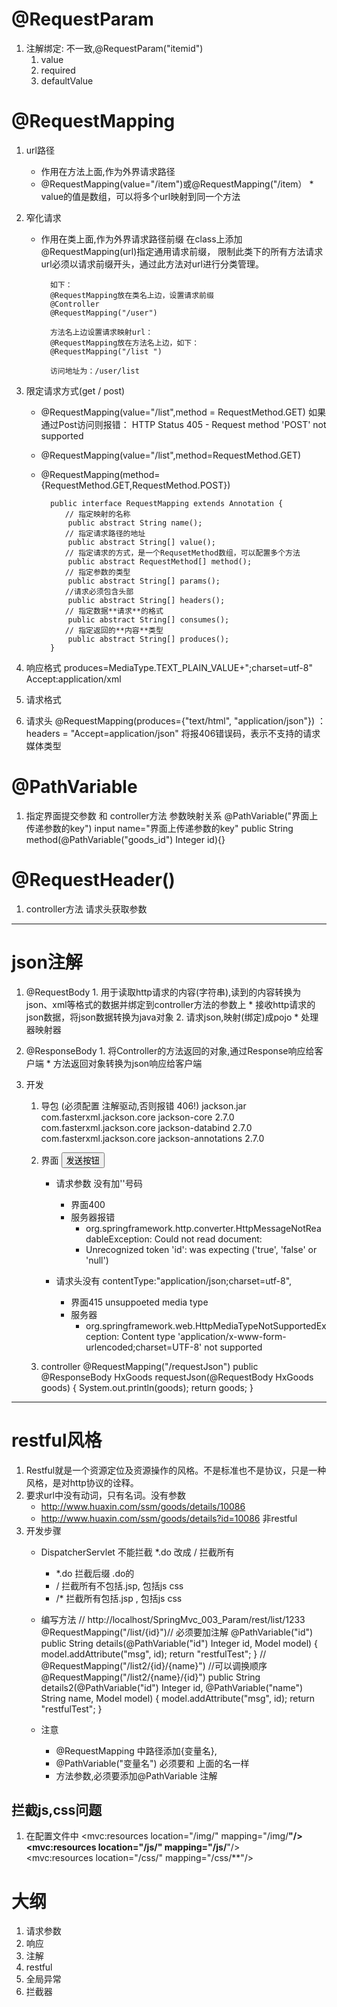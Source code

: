 # @RequestParam  #
1.  注解绑定: 不一致,@RequestParam("itemid") 	
	1. value
	2. required
	3. defaultValue

# @RequestMapping #
1. url路径
	* 作用在方法上面,作为外界请求路径
	* @RequestMapping(value="/item")或@RequestMapping("/item）
			* value的值是数组，可以将多个url映射到同一个方法
2. 窄化请求
	* 作用在类上面,作为外界请求路径前缀
			在class上添加@RequestMapping(url)指定通用请求前缀， 限制此类下的所有方法请求url必须以请求前缀开头，通过此方法对url进行分类管理。

			如下：
			@RequestMapping放在类名上边，设置请求前缀 
			@Controller
			@RequestMapping("/user")
			
			方法名上边设置请求映射url：
			@RequestMapping放在方法名上边，如下：
			@RequestMapping("/list ")
			
			访问地址为：/user/list

3. 限定请求方式(get  /   post)
	* @RequestMapping(value="/list",method = RequestMethod.GET)
			如果通过Post访问则报错：
					HTTP Status 405 - Request method 'POST' not supported
	* @RequestMapping(value="/list",method=RequestMethod.GET)
	* @RequestMapping(method={RequestMethod.GET,RequestMethod.POST})

			public interface RequestMapping extends Annotation {
			　　// 指定映射的名称
			    public abstract String name();
			　　// 指定请求路径的地址
			    public abstract String[] value();
			　　// 指定请求的方式，是一个RequsetMethod数组，可以配置多个方法
			    public abstract RequestMethod[] method();
			　　// 指定参数的类型
			    public abstract String[] params();
			　　//请求必须包含头部　　　
			    public abstract String[] headers();
			　　// 指定数据**请求**的格式
			    public abstract String[] consumes();
			　　// 指定返回的**内容**类型
			    public abstract String[] produces();
			}

4. 响应格式
		produces=MediaType.TEXT_PLAIN_VALUE+";charset=utf-8"
		Accept:application/xml		
		
5. 请求格式

6. 请求头
		@RequestMapping(produces={"text/html", "application/json"}) ：
		headers = "Accept=application/json"
		将报406错误码，表示不支持的请求媒体类型

# @PathVariable #
1. 指定界面提交参数 和 controller方法 参数映射关系
		@PathVariable("界面上传递参数的key") 
		input name="界面上传递参数的key"
		public String method(@PathVariable("goods_id") Integer id){}


# @RequestHeader() #
1. controller方法 请求头获取参数


----------
# json注解 #
1. @RequestBody
		1. 用于读取http请求的内容(字符串),读到的内容转换为json、xml等格式的数据并绑定到controller方法的参数上
			* 接收http请求的json数据，将json数据转换为java对象
		2. 请求json,映射(绑定)成pojo
			* 处理器映射器

2. @ResponseBody
		1. 将Controller的方法返回的对象,通过Response响应给客户端
			* 方法返回对象转换为json响应给客户端
3. 开发
	1. 导包 (必须配置 注解驱动,否则报错 406!)
		jackson.jar
		  	 <dependency>
		       <groupId>com.fasterxml.jackson.core</groupId>
		       <artifactId>jackson-core</artifactId>
		       <version>2.7.0</version>
		     </dependency>
		     <dependency>
		       <groupId>com.fasterxml.jackson.core</groupId>
		       <artifactId>jackson-databind</artifactId>
		       <version>2.7.0</version>
		     </dependency>
		     <dependency>
		       <groupId>com.fasterxml.jackson.core</groupId>
		       <artifactId>jackson-annotations</artifactId>
		       <version>2.7.0</version>
		     </dependency>
	2. 界面
			<script type="text/javascript" src="${pageContext.request.contextPath }/js/jquery-3.2.1.min.js" ></script>
				<script type="text/javascript">
					function sendJson()
					{
						$.ajax({
							 url: "${pageContext.request.contextPath }/requestJson.do",
						   	type:"post"  ,
						   	//必须要加引号
						   //	data: '{"id":1,"name":"xx"}',
						    data: {"id":1,"name":"xx"},
						   	dateType:"json",
						   	contentType:"application/json;charset=utf-8",
						   	success: function(result){
						   		alert(result);
						   		alert(result.id);
						   	  }
						});
					}
				</script>
			<button onclick="sendJson()" value="发送按钮">发送按钮 </button>
					
		* 请求参数 没有加''号码
			* 界面400
			* 服务器报错
				* org.springframework.http.converter.HttpMessageNotReadableException: Could not read document: 
				* Unrecognized token 'id': was expecting ('true', 'false' or 'null')

		* 请求头没有   contentType:"application/json;charset=utf-8",
			* 界面415 unsuppoeted media type
			* 服务器
				* org.springframework.web.HttpMediaTypeNotSupportedException: Content type 'application/x-www-form-urlencoded;charset=UTF-8' not supported
	3. controller
			@RequestMapping("/requestJson")
			public @ResponseBody HxGoods requestJson(@RequestBody HxGoods goods) {
				System.out.println(goods);
				return goods;
			}
	




----------
# restful风格 #
1. Restful就是一个资源定位及资源操作的风格。不是标准也不是协议，只是一种风格，是对http协议的诠释。
2. 要求url中没有动词，只有名词。没有参数
	* http://www.huaxin.com/ssm/goods/details/10086
	* http://www.huaxin.com/ssm/goods/details?id=10086  非restful
3. 开发步骤
	* DispatcherServlet 不能拦截 *.do  改成 / 拦截所有
		* *.do	拦截后缀 .do的
		* /		拦截所有不包括.jsp, 包括js css
		* /*	拦截所有包括.jsp  , 包括js css

	* 编写方法
			// http://localhost/SpringMvc_003_Param/rest/list/1233
			@RequestMapping("/list/{id}")// 必须要加注解 @PathVariable("id")
			public String details(@PathVariable("id") Integer id, Model model) {
				model.addAttribute("msg", id);
				return "restfulTest";
			}
		//	@RequestMapping("/list2/{id}/{name}")  //可以调换顺序 
			@RequestMapping("/list2/{name}/{id}")
			public String details2(@PathVariable("id") Integer id,
					@PathVariable("name") String name, Model model) {
				model.addAttribute("msg", id);
				return "restfulTest";
			}
	* 注意
		* @RequestMapping 中路径添加{变量名},
		* @PathVariable("变量名") 必须要和 上面的名一样
		* 方法参数,必须要添加@PathVariable 注解


## 拦截js,css问题 ##
1. 在配置文件中
		<!--  
			静态资源的访问
			location元素表示webapp目录下的js包下的所有文件；
			mapping元素表示以/js开头的所有请求路径，如/js/a 或者/js/a/b；
		-->
		 <mvc:resources location="/img/" mapping="/img/**"/>   
		 <mvc:resources location="/js/" mapping="/js/**"/>    
		 <mvc:resources location="/css/" mapping="/css/**"/>


# 大纲 #
1. 请求参数
2. 响应
3. 注解
4. restful
5. 全局异常
6. 拦截器